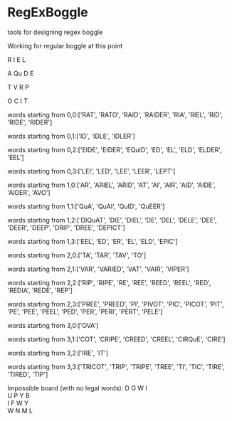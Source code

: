 # RegExBoggle
tools for designing regex boggle

Working for regular boggle at this point 


R	I	E	L	

A	Qu	D	E	

T	V	R	P	

O	C	I	T	

words starting from 0,0:['RAT', 'RATO', 'RAID', 'RAIDER', 'RIA', 'RIEL', 'RID', 'RIDE', 'RIDER']

words starting from 0,1:['ID', 'IDLE', 'IDLER']

words starting from 0,2:['EIDE', 'EIDER', 'EQuID', 'ED', 'EL', 'ELD', 'ELDER', 'EEL']

words starting from 0,3:['LEI', 'LED', 'LEE', 'LEER', 'LEPT']

words starting from 1,0:['AR', 'ARIEL', 'ARID', 'AT', 'AI', 'AIR', 'AID', 'AIDE', 'AIDER', 'AVO']

words starting from 1,1:['QuA', 'QuAI', 'QuID', 'QuEER']

words starting from 1,2:['DIQuAT', 'DIE', 'DIEL', 'DE', 'DEL', 'DELE', 'DEE', 'DEER', 'DEEP', 'DRIP', 'DREE', 'DEPICT']

words starting from 1,3:['EEL', 'ED', 'ER', 'EL', 'ELD', 'EPIC']

words starting from 2,0:['TA', 'TAR', 'TAV', 'TO']

words starting from 2,1:['VAR', 'VARIED', 'VAT', 'VAIR', 'VIPER']

words starting from 2,2:['RIP', 'RIPE', 'RE', 'REE', 'REED', 'REEL', 'RED', 'REDIA', 'REDE', 'REP']

words starting from 2,3:['PREE', 'PREED', 'PI', 'PIVOT', 'PIC', 'PICOT', 'PIT', 'PE', 'PEE', 'PEEL', 'PED', 'PER', 'PERI', 'PERT', 'PELE']

words starting from 3,0:['OVA']

words starting from 3,1:['COT', 'CRIPE', 'CREED', 'CREEL', 'CIRQuE', 'CIRE']

words starting from 3,2:['IRE', 'IT']

words starting from 3,3:['TRICOT', 'TRIP', 'TRIPE', 'TREE', 'TI', 'TIC', 'TIRE', 'TIRED', 'TIP']

Impossible board (with no legal words):
D   G	W	I	
U	P	Y	B	
I	F	W	Y	
W	N	M	L